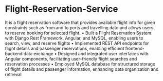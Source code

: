 # Flight-Reservation-Service
It is a flight reservation software that provides available flight info for given constraints such as from and to ports and travelling date and allows users to reserve booking for selected flight.
• Built a Flight Reservation System with Django Rest Framework, Angular, and MySQL, enabling users to search, view, and reserve flights
• Implemented REST API endpoints for flight details and passenger reservations, enabling efficient frontend-backend data exchange
• Designed and integrated user interfaces with Angular components, facilitating user-friendly flight searches and reservation processes
• Employed MySQL database for structured storage of flight details and passenger information, enhancing data organization and retrieval
